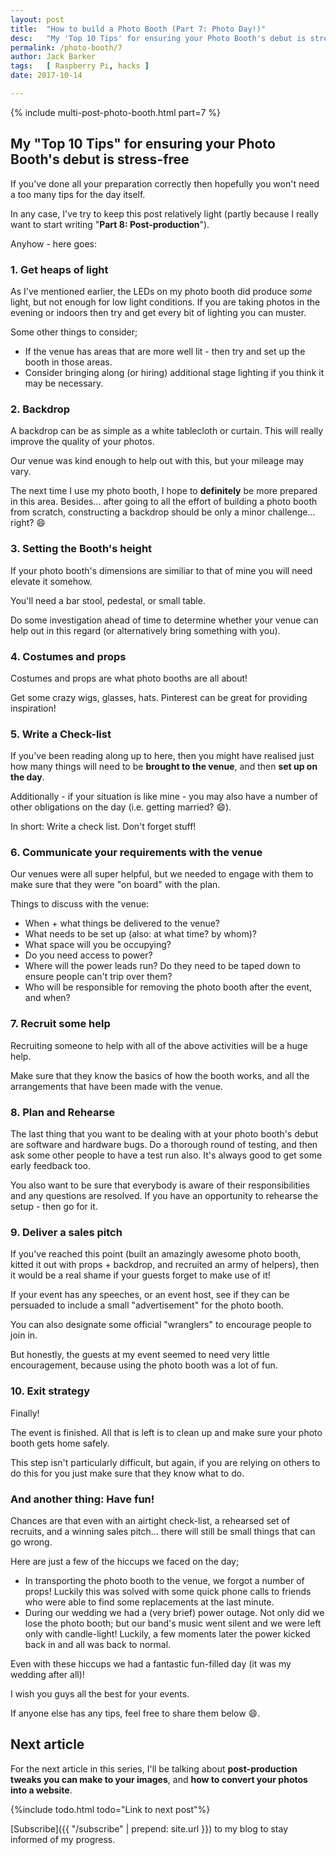 ```yaml
---
layout: post
title:  "How to build a Photo Booth (Part 7: Photo Day!)"
desc:   "My 'Top 10 Tips' for ensuring your Photo Booth's debut is stress-free"
permalink: /photo-booth/7
author: Jack Barker
tags:   [ Raspberry Pi, hacks ]
date: 2017-10-14

---
```

{% include multi-post-photo-booth.html part=7 %}

## My "Top 10 Tips" for ensuring your Photo Booth's debut is stress-free

If you've done all your preparation correctly then hopefully you won't need a too many tips for the day itself.

In any case, I've try to keep this post relatively light (partly because I really want to start writing "**Part 8: Post-production**").

Anyhow - here goes:

### 1. Get heaps of light
As I've mentioned earlier, the LEDs on my photo booth did produce *some* light, but not enough for low light conditions. If you are taking photos in the evening or indoors then try and get every bit of lighting you can muster.

Some other things to consider;
- If the venue has areas that are more well lit - then try and set up the booth in those areas.
- Consider bringing along (or hiring) additional stage lighting if you think it may be necessary.

### 2. Backdrop
A backdrop can be as simple as a white tablecloth or curtain. This will really improve the quality of your photos.

Our venue was kind enough to help out with this, but your mileage may vary.

The next time I use my photo booth, I hope to **definitely** be more prepared in this area. Besides... after going to all the effort of building a photo booth from scratch, constructing a backdrop should be only a minor challenge... right? :smile:

### 3. Setting the Booth's height
If your photo booth's dimensions are similiar to that of mine you will need elevate it somehow.

You'll need a bar stool, pedestal, or small table.

Do some investigation ahead of time to determine whether your venue can help out in this regard (or alternatively bring something with you).

### 4. Costumes and props
Costumes and props are what photo booths are all about!

Get some crazy wigs, glasses, hats.
Pinterest can be great for providing inspiration!


### 5. Write a Check-list
If you've been reading along up to here, then you might have realised just how many things will need to be **brought to the venue**, and then **set up on the day**.

Additionally - if your situation is like mine - you may also have a number of other obligations on the day (i.e. getting married? :smile:).

In short: Write a check list. Don't forget stuff!

### 6. Communicate your requirements with the venue
Our venues were all super helpful, but we needed to engage with them to make sure that they were "on board" with the plan.

Things to discuss with the venue:
- When + what things be delivered to the venue?
- What needs to be set up (also: at what time? by whom)?
- What space will you be occupying?
- Do you need access to power?
- Where will the power leads run? Do they need to be taped down to ensure people can't trip over them?
- Who will be responsible for removing the photo booth after the event, and when?

### 7. Recruit some help
Recruiting someone to help with all of the above activities will be a huge help.

Make sure that they know the basics of how the booth works, and all the arrangements that have been made with the venue.

### 8. Plan and Rehearse
The last thing that you want to be dealing with at your photo booth's debut are software and hardware bugs. Do a thorough round of testing, and then ask some other people to have a test run also. It's always good to get some early feedback too.

You also want to be sure that everybody is aware of their responsibilities and any questions are resolved. If you have an opportunity to rehearse the setup - then go for it.

### 9. Deliver a sales pitch
If you've reached this point (built an amazingly awesome photo booth, kitted it out with props + backdrop, and recruited an army of helpers), then it would be a real shame if your guests forget to make use of it!

If your event has any speeches, or an event host, see if they can be persuaded to include a small "advertisement" for the photo booth.

You can also designate some official "wranglers" to encourage people to join in.

But honestly, the guests at my event seemed to need very little encouragement, because using the photo booth was a lot of fun.

### 10. Exit strategy
Finally!

The event is finished. All that is left is to clean up and make sure your photo booth gets home safely.

This step isn't particularly difficult, but again, if you are relying on others to do this for you just make sure that they know what to do.

### And another thing: Have fun!
Chances are that even with an airtight check-list, a rehearsed set of recruits, and a winning sales pitch... there will still be small things that can go wrong.

Here are just a few of the hiccups we faced on the day;
- In transporting the photo booth to the venue, we forgot a number of props! Luckily this was solved with some quick phone calls to friends who were able to find some replacements at the last minute.
- During our wedding we had a (very brief) power outage. Not only did we lose the photo booth; but our band's music went silent and we were left only with candle-light! Luckily, a few moments later the power kicked back in and all was back to normal.

Even with these hiccups we had a fantastic fun-filled day (it was my wedding after all)!

I wish you guys all the best for your events.

If anyone else has any tips, feel free to share them below :smile:.


## Next article
For the next article in this series, I'll be talking about **post-production tweaks you can make to your images**, and **how to convert your photos into a website**.

{%include todo.html todo="Link to next post"%}

[Subscribe]({{ "/subscribe" | prepend: site.url }}) to my blog to stay informed of my progress.